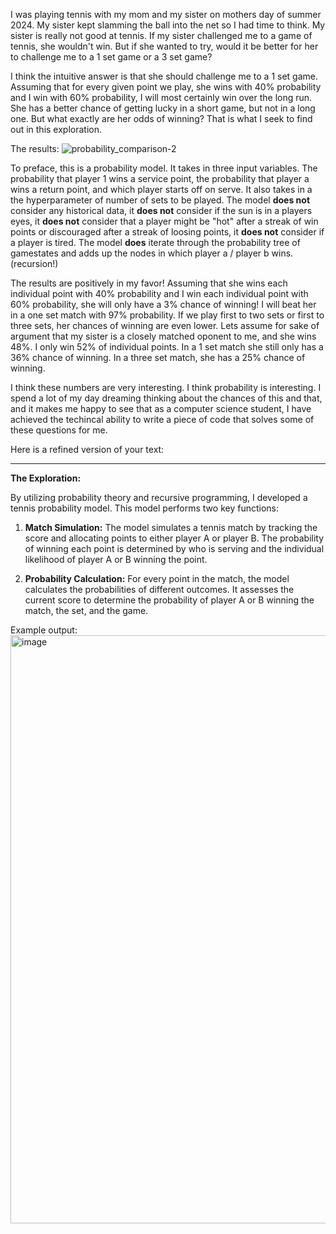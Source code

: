I was playing tennis with my mom and my sister on mothers day of summer 2024. My sister kept slamming the ball into the net so I had time to think. My sister is really not good at tennis.
If my sister challenged me to a game of tennis, she wouldn't win. But if she wanted to try, would it be better for her to challenge me to a 1 set game or a 3 set game?

I think the intuitive answer is that she should challenge me to a 1 set game. Assuming that for every given point we play, she wins with 40% probability and I win with 60% probability, I will 
most certainly win over the long run. She has a better chance of getting lucky in a short game, but not in a long one. But what exactly are her odds of winning? That is what I seek to find out in this exploration.

The results:
![probability_comparison-2](https://github.com/user-attachments/assets/e0b58fca-f225-43d9-9faf-d5ad4e728747)

To preface, this is a probability model. 
It takes in three input variables. The probability that player 1 wins a service point, the probability that player a wins a return point, and which player starts off on serve.
It also takes in a the hyperparameter of number of sets to be played. 
The model **does not** consider any historical data, it **does not** consider if the sun is in a players eyes, it **does not** consider that a player might be "hot" after a streak of win points or discouraged after a streak of loosing points, it **does not** consider if a player is tired.
The model **does** iterate through the probability tree of gamestates and adds up the nodes in which player a / player b wins. (recursion!)

The results are positively in my favor! 
Assuming that she wins each individual point with 40% probability and I win each individual point with 60% probability, she will only have a 3% chance of winning! 
I will beat her in a one set match with 97% probability. 
If we play first to two sets or first to three sets, her chances of winning are even lower.
Lets assume for sake of argument that my sister is a closely matched oponent to me, and she wins 48%. 
I only win 52% of individual points. 
In a 1 set match she still only has a 36% chance of winning. In a three set match, she has a 25% chance of winning.

I think these numbers are very interesting. I think probability is interesting. I spend a lot of my day dreaming thinking about the chances of this and that, and it makes me happy to see that as a computer science student, I have achieved the techincal ability to write a piece of code that solves some of these questions for me.


Here is a refined version of your text:

---

**The Exploration:**

By utilizing probability theory and recursive programming, I developed a tennis probability model. This model performs two key functions:

1. **Match Simulation:** The model simulates a tennis match by tracking the score and allocating points to either player A or player B. The probability of winning each point is determined by who is serving and the individual likelihood of player A or B winning the point.

2. **Probability Calculation:** For every point in the match, the model calculates the probabilities of different outcomes. It assesses the current score to determine the probability of player A or B winning the match, the set, and the game.

Example output:
<img width="941" alt="image" src="https://github.com/user-attachments/assets/a343d283-d96d-4726-87d4-36f71d622274">



